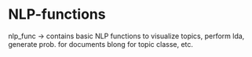 # NLP-functions

nlp_func -> contains basic NLP functions to visualize topics, perform lda, generate prob. for documents blong for topic classe, etc.


